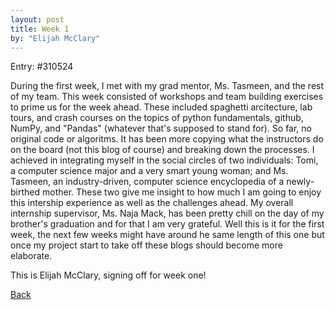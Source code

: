 ```yaml
---
layout: post
title: Week 1
by: "Elijah McClary"
---
```


Entry: #310524

During the first week, I met with my grad mentor, Ms. Tasmeen, and the rest of my team. This week consisted of workshops and team building exercises to prime us for the week ahead. These included spaghetti arcitecture, lab tours, and crash courses on the topics of python fundamentals, github, NumPy, and "Pandas" (whatever that's supposed to stand for). So far, no original code or algoritms. It has been more copying what the instructors do on the board (not this blog of course) and breaking down the processes. I achieved in integrating myself in the social circles of two individuals: Tomi, a computer science major and a very smart young woman; and Ms. Tasmeen, an industry-driven, computer science encyclopedia of a newly-birthed mother. These two give me insight to how much I am going to enjoy this intership experience as well as the challenges ahead. My overall internship supervisor, Ms. Naja Mack, has been pretty chill on the day of my brother's graduation and for that I am very grateful. Well this is it for the first week, the next few weeks might have around he same length of this one but once my project start to take off these blogs should become more elaborate. 

This is Elijah McClary, signing off for week one!

[Back](./)

